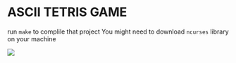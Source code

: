# ASCII TETRIS GAME

run ```make``` to complile that project
You might need to download ```ncurses``` library on your machine

<div align="left">
	<img src="http://1189.codelabs.ru/0x14/gp/img/grooph_icon.jpg">
</div>

